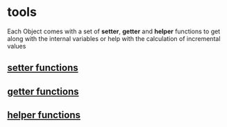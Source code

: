 # tools

Each Object comes with a set of **setter**, **getter** and **helper** functions to get along with the internal variables or help with the calculation of incremental values

## [setter functions](./setter.md)

## [getter functions](./getter.md)

## [helper functions](./helper.md)
